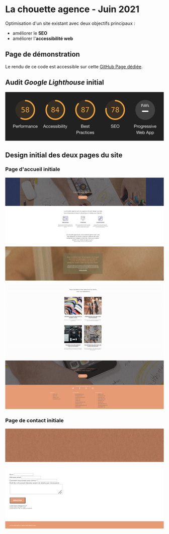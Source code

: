 # La chouette agence - Juin 2021

Optimisation d'un site existant avec deux objectifs principaux :

- améliorer le **SEO**
- améliorer l'**accessibilité web**

## Page de démonstration

Le rendu de ce code est accessible sur cette [GitHub Page dédiée](https://logic-fabric.github.io/la-chouette-agence/).

## Audit _Google Lighthouse_ initial

![Audit _Google Lighthouse_ du 11 juin 2021](./doc/2021-06-11-lighthouse-audit.png)

## Design initial des deux pages du site

### Page d'accueil initiale

![Rendu de `index.html` au 11 juin 2021](./doc/2021-06-11-home-page.png)

### Page de contact initiale

![Rendu de `page2.html` au 11 juin 2021](./doc/2021-06-11-contact-page.png)
